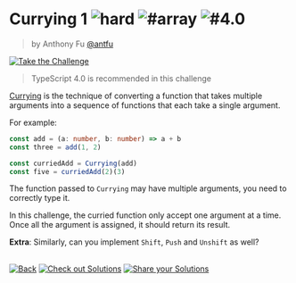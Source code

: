 <!--info-header-start--><h1>Currying 1 <img src="https://img.shields.io/badge/-hard-red" alt="hard"/> <img src="https://img.shields.io/badge/-%23array-999" alt="#array"/> <img src="https://img.shields.io/badge/-%234.0-999" alt="#4.0"/></h1><blockquote><p>by Anthony Fu <a href="https://github.com/antfu" target="_blank">@antfu</a></p></blockquote><p><a href="https://type-challenges.netlify.app/17/play" target="_blank"><img src="https://img.shields.io/badge/-Take%20the%20Challenge-3178c6?logo=typescript" alt="Take the Challenge"/></a> </p><!--info-header-end-->

> TypeScript 4.0 is recommended in this challenge

[Currying](https://en.wikipedia.org/wiki/Currying) is the technique of converting a function that takes multiple arguments into a sequence of functions that each take a single argument. 

For example:

```ts
const add = (a: number, b: number) => a + b
const three = add(1, 2)

const curriedAdd = Currying(add)
const five = curriedAdd(2)(3)
```

The function passed to `Currying` may have multiple arguments, you need to correctly type it.

In this challenge, the curried function only accept one argument at a time. Once all the argument is assigned, it should return its result.


**Extra**: Similarly, can you implement `Shift`, `Push` and `Unshift` as well?

<!--info-footer-start--><br><a href="../../README.md" target="_blank"><img src="https://img.shields.io/badge/-Back-grey" alt="Back"/></a> <a href="https://type-challenges.netlify.app/17/solutions" target="_blank"><img src="https://img.shields.io/badge/-Check%20out%20Solutions-de5a77?logo=awesome-lists&logoColor=white" alt="Check out Solutions"/></a> <a href="https://type-challenges.netlify.app/17/answer" target="_blank"><img src="https://img.shields.io/badge/-Share%20your%20Solutions-green" alt="Share your Solutions"/></a> <!--info-footer-end-->